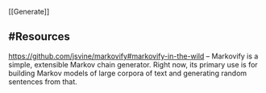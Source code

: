[[Generate]]

## #Resources

https://github.com/jsvine/markovify#markovify-in-the-wild – Markovify is a simple, extensible Markov chain generator. Right now, its primary use is for building Markov models of large corpora of text and generating random sentences from that.